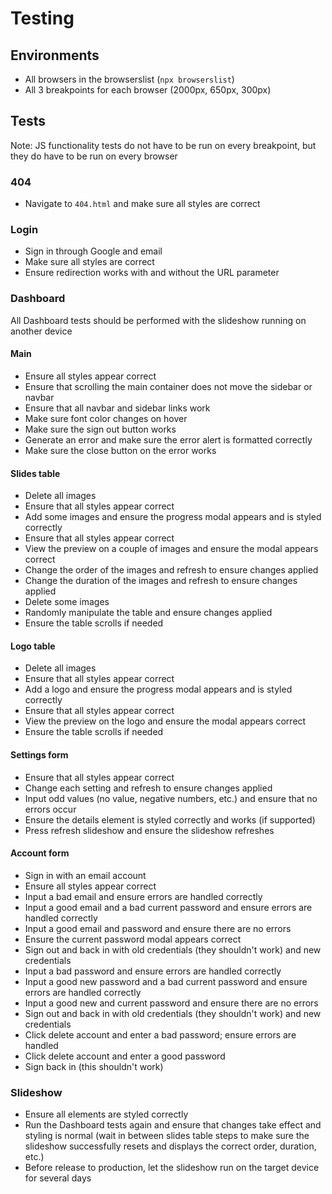 # Testing
## Environments
- All browsers in the browserslist (`npx browserslist`)
- All 3 breakpoints for each browser (2000px, 650px, 300px)
## Tests
Note: JS functionality tests do not have to be run on every breakpoint, but they do have to be run on every browser
### 404
- Navigate to `404.html` and make sure all styles are correct
### Login
- Sign in through Google and email
- Make sure all styles are correct
- Ensure redirection works with and without the URL parameter
### Dashboard
All Dashboard tests should be performed with the slideshow running on another device
#### Main
- Ensure all styles appear correct
- Ensure that scrolling the main container does not move the sidebar or navbar
- Ensure that all navbar and sidebar links work
- Make sure font color changes on hover
- Make sure the sign out button works
- Generate an error and make sure the error alert is formatted correctly
- Make sure the close button on the error works
#### Slides table
- Delete all images
- Ensure that all styles appear correct
- Add some images and ensure the progress modal appears and is styled correctly
- Ensure that all styles appear correct
- View the preview on a couple of images and ensure the modal appears correct
- Change the order of the images and refresh to ensure changes applied
- Change the duration of the images and refresh to ensure changes applied
- Delete some images
- Randomly manipulate the table and ensure changes applied
- Ensure the table scrolls if needed
#### Logo table
- Delete all images
- Ensure that all styles appear correct
- Add a logo and ensure the progress modal appears and is styled correctly
- Ensure that all styles appear correct
- View the preview on the logo and ensure the modal appears correct
- Ensure the table scrolls if needed
#### Settings form
- Ensure that all styles appear correct
- Change each setting and refresh to ensure changes applied
- Input odd values (no value, negative numbers, etc.) and ensure that no errors occur
- Ensure the details element is styled correctly and works (if supported)
- Press refresh slideshow and ensure the slideshow refreshes
#### Account form
- Sign in with an email account
- Ensure all styles appear correct
- Input a bad email and ensure errors are handled correctly
- Input a good email and a bad current password and ensure errors are handled correctly
- Input a good email and password and ensure there are no errors
- Ensure the current password modal appears correct
- Sign out and back in with old credentials (they shouldn't work) and new credentials
- Input a bad password and ensure errors are handled correctly
- Input a good new password and a bad current password and ensure errors are handled correctly
- Input a good new and current password and ensure there are no errors
- Sign out and back in with old credentials (they shouldn't work) and new credentials
- Click delete account and enter a bad password; ensure errors are handled
- Click delete account and enter a good password
- Sign back in (this shouldn't work)
### Slideshow
- Ensure all elements are styled correctly
- Run the Dashboard tests again and ensure that changes take effect and styling is normal (wait in between slides table steps to make sure the slideshow successfully resets and displays the correct order, duration, etc.)
- Before release to production, let the slideshow run on the target device for several days
